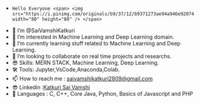 -     Hello Everyone <span> <img src="https://i.pinimg.com/originals/b9/37/12/b9371273ae94a946e92074d1b9696680.gif" width="80" height="80" /> </span>
- 🤗 I’m @SaiVamshiKatkuri
- 👀 I’m interested in  Machine Learning and Deep Learning domain.
- 🌱 I’m currently learning stuff related to Machine Learning and Deep Learning.
- 💞️ I’m looking to collaborate on real time projects and researchs.
- 😎 Skills: MERN STACK, Machine Learning, Deep Learning.
- 🛠 Tools: Jupyter,VsCode,Anaconda,Colab.
- 📫 How to reach me : saivamshikatkuri2809@gmail.com
- 😎 Linkedin :[Katkuri Sai Vamshi](https://www.linkedin.com/in/katkuri-sai-vamshi-2209281a8/)
- 🧐 Languages : C, C++, Core Java, Python, Basics of Javascript and PHP


<!---
SaiVamshiKatkuri/SaiVamshiKatkuri is a ✨ special ✨ repository because its `README.md` (this file) appears on your GitHub profile.
You can click the Preview link to take a look at your changes.
--->
